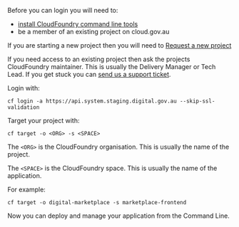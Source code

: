 Before you can login you will need to:

- [install CloudFoundry command line tools](/usage/setup/)
- be a member of an existing project on cloud.gov.au

If you are starting a new project then you will need to [Request a new project](/usage/start_new_project/)

If you need access to an existing project then ask the projects CloudFoundry maintainer. This is usually the Delivery Manager or Tech Lead. If you get stuck you can [send us a support ticket](mailto:support@cloud.gov.au).

Login with:

```
cf login -a https://api.system.staging.digital.gov.au --skip-ssl-validation
```

Target your project with:

```
cf target -o <ORG> -s <SPACE>
```

The `<ORG>` is the CloudFoundry organisation. This is usually the name of the project.

The `<SPACE>` is the CloudFoundry space. This is usually the name of the application.

For example:

```
cf target -o digital-marketplace -s marketplace-frontend
```

Now you can deploy and manage your application from the Command Line.
